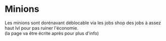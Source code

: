# Minions

Les minions sont dorénavant déblocable via les jobs shop des jobs à assez haut lvl pour pas ruiner l'économie.  
\(la page va être écrite après pour plus d'info\)

